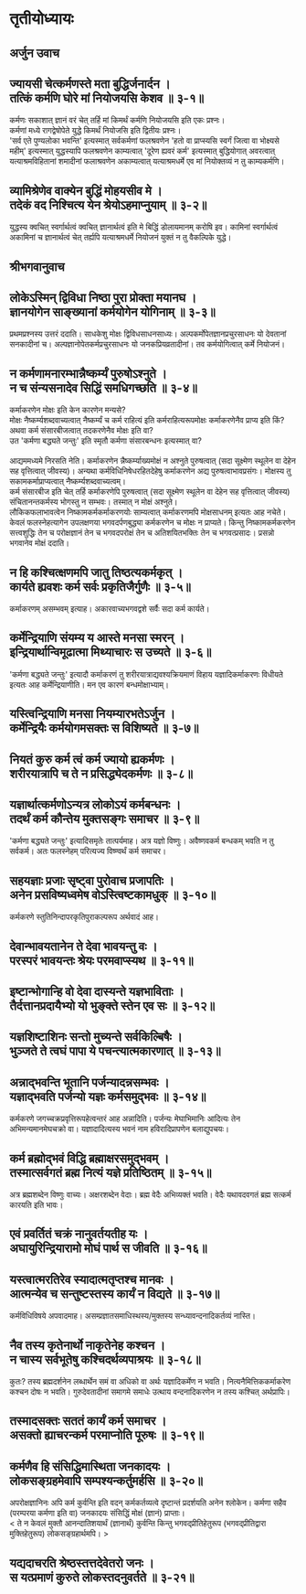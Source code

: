 # तृतीयोध्यायः
## अर्जुन उवाच
## ज्यायसी चेत्कर्मणस्ते मता बुद्धिर्जनार्दन । <br> तत्किं कर्मणि घोरे मां नियोजयसि केशव ॥ ३-१॥
कर्मणः सकाशात् ज्ञानं वरं चेत् तर्हि मां किमर्थं कर्मणि नियोजयसि इति एकः प्रश्नः।   
कर्मणां मध्ये रागद्वेषोपेते युद्धे किमर्थं नियोजसि इति द्वितीयः प्रश्नः।    
'सर्व एते पुण्यलोका भवन्ति' इत्यस्मात् सर्वकर्मणां फलश्रवणेन 'हतो वा प्राप्स्यसि स्वर्गं जित्वा वा भोक्ष्यसे महीम्' इत्यस्मात् युद्धस्यापि फलश्रवणेन काम्यत्वात् 'दूरेण ह्यवरं कर्म' इत्यस्मात् बुद्धियोगात् अवरत्वात् यत्याश्रमविहितानां शमादीनां फलाश्रवणेन अकाम्यत्वात् यत्याश्रमधर्मे एव मां नियोक्तव्यं न तु काम्यकर्मणि। 

## व्यामिश्रेणेव वाक्येन बुद्धिं मोहयसीव मे । <br> तदेकं वद निश्चित्य येन श्रेयोऽहमाप्नुयाम् ॥ ३-२॥
युद्धस्य क्वचित् स्वर्गार्थत्वं क्वचित् ज्ञानार्थत्वं इति मे बिद्धिं डोलायमानम् करोषि इव। कामिनां स्वर्गार्थत्वं अकामिनां च ज्ञानार्थत्वं चेत् तर्ह्यपि यत्याश्रमधर्मे नियोजनं युक्तं न तु वैकल्पिके युद्धे।

## श्रीभगवानुवाच
## लोकेऽस्मिन् द्विविधा निष्ठा पुरा प्रोक्ता मयानघ । <br> ज्ञानयोगेन साङ्ख्यानां कर्मयोगेन योगिनाम् ॥ ३-३॥
प्रथमप्रश्नस्य उत्तरं ददाति। साधकेशु मोक्षः द्विविधसाधनसाध्यः। अल्पकर्मोपेतज्ञानप्रचुरसाधनः यो देवतानां सनकादीनां च। अल्पज्ञानोपेतकर्मप्रचुरसाधनः यो जनकप्रियव्रतादीनां। तव कर्मयोगित्वात् कर्मे नियोजनं। 
## न कर्मणामनारम्भान्नैष्कर्म्यं पुरुषोऽश्नुते । <br> न च संन्यसनादेव सिद्धिं समधिगच्छति ॥ ३-४॥
कर्माकरणेन मोक्षः इति केन कारणेन मन्यसे?<br>
मोक्षः नैष्कर्म्यशब्दवाच्यत्वात् नैष्कर्म्यं च कर्म राहित्यं इति कर्मराहित्यरूपमोक्षः कर्माकरणेनैव प्राप्य इति किं?<br>
अथवा कर्म संसारबीजत्वात् तदकरणेनैव मोक्षः इति वा?<br>
उत 'कर्मणा बद्ध्यते जन्तुः' इति स्मृतौ कर्मणा संसारबन्धनः इत्यस्मात् वा?<br><br>
आद्यममध्यमे निरसति नेति। कर्माकरणेन न्नैष्कर्म्याख्यमोक्षं न अश्नुते पुरुषत्वात् (सदा सूक्ष्मेण स्थूलेन वा देहेन सह वृत्तित्वात् जीवस्य)। अन्यथा कर्मविधिनिषेधरहितदेहेषु कर्माकरणेन अद्य पुरुषत्वाभावप्रसंगः। मोक्षस्य तु सकामकर्माप्राप्यत्वात् नैष्कर्म्यशब्दवाच्यत्वम्। <br>
कर्म संसारबीज इति चेत् तर्हि कर्माकरणेपि पुरुषत्वात् (सदा सूक्ष्मेण स्थूलेन वा देहेन सह वृत्तित्वात् जीवस्य) संचितानन्तकर्मस्य भोगस्तु न सम्भवः। तस्मात् न मोक्षं अश्नुते।  <br>
लौकिकफलाभावत्वेन निष्कामकर्मकर्माकरणयोः साम्यत्वात् कर्माकरणमपि मोक्षसाधनम् इत्यतः आह नचेते। केवलं फलस्नेहत्यागेन उपलक्षणया भगवदर्पणबुद्ध्या कर्मकरणेन च मोक्षः न प्राप्यते। किन्तु निष्कामकर्मकरणेन सत्त्वशुद्धिः तेन च परोक्षज्ञानं तेन च भगवदपरोक्षं तेन च अतिशयितभक्तिः तेन च भगवत्प्रसादः। प्रसन्नो भगवानेव मोक्षं ददाति। 
## न हि कश्चित्क्षणमपि जातु तिष्ठत्यकर्मकृत् । <br> कार्यते ह्यवशः कर्म सर्वः प्रकृतिजैर्गुणैः ॥ ३-५॥
कर्माकरणम् असम्भवम् इत्याह। अकारवाच्यभगवद्वशे सर्वैः सदा कर्म कार्यते।  
## कर्मेन्द्रियाणि संयम्य य आस्ते मनसा स्मरन् । <br> इन्द्रियार्थान्विमूढात्मा मिथ्याचारः स उच्यते ॥ ३-६॥
'कर्मणा बद्ध्यते जन्तुः' इत्यादौ कर्माकरणं तु शरीरयात्राद्यवश्यक्रियमाणं विहाय यज्ञादिकर्माकरणः विधीयते इत्यतः आह कर्मेन्द्रियाणीति। मन एव कारणं बन्धमोक्षाभ्याम्।  
## यस्त्विन्द्रियाणि मनसा नियम्यारभतेऽर्जुन । <br> कर्मेन्द्रियैः कर्मयोगमसक्तः स विशिष्यते ॥ ३-७॥
## नियतं कुरु कर्म त्वं कर्म ज्यायो ह्यकर्मणः । <br> शरीरयात्रापि च ते न प्रसिद्ध्येदकर्मणः ॥ ३-८॥
## यज्ञार्थात्कर्मणोऽन्यत्र लोकोऽयं कर्मबन्धनः । <br> तदर्थं कर्म कौन्तेय मुक्तसङ्गः समाचर ॥ ३-९॥
'कर्मणा बद्ध्यते जन्तुः' इत्यादिसमृतेः तात्पर्यमाह। अत्र यज्ञो विष्णुः। अवैष्णवकर्म बन्धकम् भवति न तु सर्वकर्म। अतः फलस्नेहम् परित्यज्य विष्ण्वर्थं कर्म समाचर। 
## सहयज्ञाः प्रजाः सृष्ट्वा पुरोवाच प्रजापतिः । <br> अनेन प्रसविष्यध्वमेष वोऽस्त्विष्टकामधुक् ॥ ३-१०॥
कर्मकरणे स्तुतिनिन्दापरकृतिपुराकल्परूप अर्थवादं आह। 
## देवान्भावयतानेन ते देवा भावयन्तु वः । <br> परस्परं भावयन्तः श्रेयः परमवाप्स्यथ ॥ ३-११॥
## इष्टान्भोगान्हि वो देवा दास्यन्ते यज्ञभाविताः । <br> तैर्दत्तानप्रदायैभ्यो यो भुङ्क्ते स्तेन एव सः ॥ ३-१२॥
## यज्ञशिष्टाशिनः सन्तो मुच्यन्ते सर्वकिल्बिषैः । <br> भुञ्जते ते त्वघं पापा ये पचन्त्यात्मकारणात् ॥ ३-१३॥
## अन्नाद्भवन्ति भूतानि पर्जन्यादन्नसम्भवः । <br> यज्ञाद्भवति पर्जन्यो यज्ञः कर्मसमुद्भवः ॥ ३-१४॥
कर्मकरणे जगच्चक्रप्रवृत्तिरूपहेत्वन्तरं आह अन्नादिति। पर्जन्यः मेघाभिमानिः आदित्यः तेन अभिमन्यमानमेघचक्रो वा। यज्ञादादित्यस्य भवनं नाम हविरादिप्रापणेन बलाद्युपचयः।
## कर्म ब्रह्मोद्भवं विद्धि ब्रह्माक्षरसमुद्भवम् । <br> तस्मात्सर्वगतं ब्रह्म नित्यं यज्ञे प्रतिष्ठितम् ॥ ३-१५॥
अत्र ब्रह्मशब्देन विष्णुः वाच्यः। अक्षरशब्देन वेदाः। ब्रह्म वेदैः अभिव्यक्तं भवति। वेदैः यथावदवगतं ब्रह्म सत्कर्म कारयति इति भावः।
## एवं प्रवर्तितं चक्रं नानुवर्तयतीह यः । <br> अघायुरिन्द्रियारामो मोघं पार्थ स जीवति ॥ ३-१६॥
## यस्त्वात्मरतिरेव स्यादात्मतृप्तश्च मानवः । <br> आत्मन्येव च सन्तुष्टस्तस्य कार्यं न विद्यते ॥ ३-१७॥
कर्मविधिविषये अपवादमाह। असम्प्रज्ञातसमाधिस्थस्य/मुक्तस्य सन्ध्यावन्दनादिकर्तव्यं नास्ति। 
## नैव तस्य कृतेनार्थो नाकृतेनेह कश्चन । <br> न चास्य सर्वभूतेषु कश्चिदर्थव्यपाश्रयः ॥ ३-१८॥
कुतः? तस्य ब्रह्मदर्शनेन लब्धार्थेन समं वा अधिको वा अर्थः यज्ञादिकर्मेण न भवति। नित्यनैमित्तिककर्माकरेण कश्चन दोषः न भवति। गुरुदेवतादीनां समागमे समाधेः उत्थाय वन्दनादिकरणेन न तस्य कश्चित् अर्थप्रापिः।
## तस्मादसक्तः सततं कार्यं कर्म समाचर । <br> असक्तो ह्याचरन्कर्म परमाप्नोति पूरुषः ॥ ३-१९॥
## कर्मणैव हि संसिद्धिमास्थिता जनकादयः । <br> लोकसङ्ग्रहमेवापि सम्पश्यन्कर्तुमर्हसि ॥ ३-२०॥
अपरोक्षज्ञानिनः अपि कर्म कुर्वन्ति इति वदन् कर्मकर्तव्यत्वे दृष्टान्तं प्रदर्शयति अनेन श्लोकेन। कर्मणा सहैव (परम्परया कर्मणा इति वा) जनकादयः संसिद्धिं मोक्षं (ज्ञानं) प्राप्ताः। <br>
< ते न केवलं मुक्तौ आनन्दातिशयार्थं (ज्ञानार्थं) कुर्वन्ति किन्तु भगवद्प्रीतिहेतुरूप (भगवद्प्रीतिद्वारा मुक्तिहेतुरूप) लोकसङ्ग्रहार्थमपि। >
## यद्यदाचरति श्रेष्ठस्तत्तदेवेतरो जनः । <br> स यत्प्रमाणं कुरुते लोकस्तदनुवर्तते ॥ ३-२१॥
